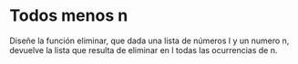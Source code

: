 # Todos menos n

Diseñe la función eliminar, que dada una lista de números l y un numero n, devuelve la lista que resulta de eliminar en l todas las ocurrencias de n.